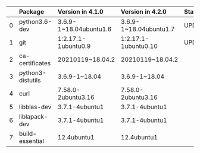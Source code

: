 <!-- markdown-link-check-disable -->

|    | Package           | Version in 4.1.0       | Version in 4.2.0       | Status   |
|---:|:------------------|:-----------------------|:-----------------------|:---------|
|  0 | python3.6-dev     | 3.6.9-1~18.04ubuntu1.6 | 3.6.9-1~18.04ubuntu1.7 | UPDATED  |
|  1 | git               | 1:2.17.1-1ubuntu0.9    | 1:2.17.1-1ubuntu0.10   | UPDATED  |
|  2 | ca-certificates   | 20210119~18.04.2       | 20210119~18.04.2       |          |
|  3 | python3-distutils | 3.6.9-1~18.04          | 3.6.9-1~18.04          |          |
|  4 | curl              | 7.58.0-2ubuntu3.16     | 7.58.0-2ubuntu3.16     |          |
|  5 | libblas-dev       | 3.7.1-4ubuntu1         | 3.7.1-4ubuntu1         |          |
|  6 | liblapack-dev     | 3.7.1-4ubuntu1         | 3.7.1-4ubuntu1         |          |
|  7 | build-essential   | 12.4ubuntu1            | 12.4ubuntu1            |          |
